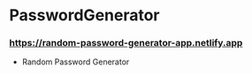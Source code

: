 # PasswordGenerator

### https://random-password-generator-app.netlify.app

- Random Password Generator
